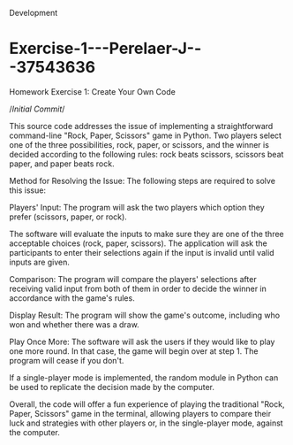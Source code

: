 Development
# Exercise-1---Perelaer-J---37543636
Homework Exercise 1: Create Your Own Code


/*Initial Commit*/

This source code addresses the issue of implementing a straightforward command-line "Rock, Paper, Scissors" game in Python.
 Two players select one of the three possibilities, rock, paper, or scissors, and the winner is decided according to the following rules: rock beats scissors, scissors beat paper, and paper beats rock.

Method for Resolving the Issue:
The following steps are required to solve this issue:

Players' Input: The program will ask the two players which option they prefer (scissors, paper, or rock). 

The software will evaluate the inputs to make sure they are one of the three acceptable choices (rock, paper, scissors). 
The application will ask the participants to enter their selections again if the input is invalid until valid inputs are given.

Comparison: The program will compare the players' selections after receiving valid input from both of them in order to decide the winner in accordance with the game's rules.

Display Result: The program will show the game's outcome, including who won and whether there was a draw.

Play Once More: The software will ask the users if they would like to play one more round. In that case, the game will begin over at step 1. The program will cease if you don't.

If a single-player mode is implemented, the random module in Python can be used to replicate the decision made by the computer.

Overall, the code will offer a fun experience of playing the traditional "Rock, Paper, Scissors" game in the terminal, allowing players to compare their luck and strategies with other players or, in the single-player mode, against the computer.

